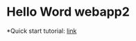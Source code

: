Hello Word webapp2
=========
*Quick start tutorial: [link](http://webapp-improved.appspot.com/tutorials/quickstart.html)
